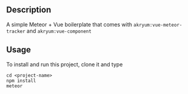 ## Description
A simple Meteor + Vue boilerplate that comes with `akryum:vue-meteor-tracker` and `akryum:vue-component`

## Usage
To install and run this project, clone it and type

```terminal
cd <project-name>
npm install
meteor
```